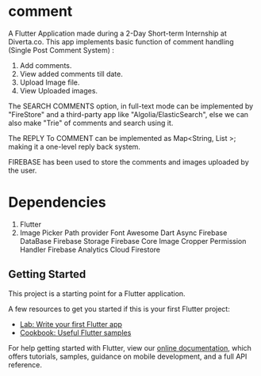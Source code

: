 # comment

A Flutter Application made during a 2-Day Short-term Internship at Diverta.co. 
This app implements basic function of comment handling (Single Post Comment System) :
1. Add comments.
2. View added comments till date.
3. Upload Image file.
4. View Uploaded images.

The SEARCH COMMENTS option, in full-text mode can be implemented by "FireStore" and a third-party app like "Algolia/ElasticSearch", else we can also make "Trie" of comments and search using it.

The REPLY To COMMENT can be implemented as Map<String, List<String> >; making it a one-level reply back system.
  
FIREBASE has been used to store the comments and images uploaded by the user.


# Dependencies


1. Flutter
2. Image Picker
Path provider
Font Awesome
Dart Async
Firebase DataBase
Firebase Storage
Firebase Core
Image Cropper
Permission Handler
Firebase Analytics
Cloud Firestore

## Getting Started

This project is a starting point for a Flutter application.

A few resources to get you started if this is your first Flutter project:

- [Lab: Write your first Flutter app](https://flutter.dev/docs/get-started/codelab)
- [Cookbook: Useful Flutter samples](https://flutter.dev/docs/cookbook)

For help getting started with Flutter, view our
[online documentation](https://flutter.dev/docs), which offers tutorials,
samples, guidance on mobile development, and a full API reference.
